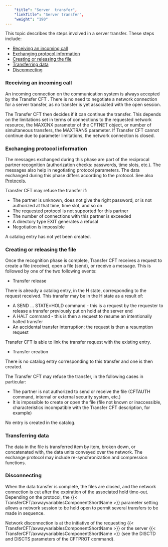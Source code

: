 ```yaml
---
    "title": "Server  transfer",
    "linkTitle": "Server transfer",
    "weight": "190"
---
```

This topic describes the steps involved in a server transfer. These
steps include:

- [Receiving
    an incoming call](#Receiving_an_incoming_call)
- [Exchanging
    protocol information](#Exchanging_protocol_information)
- [Creating
    or releasing the file](#Creating_or_releasing_the_file)
- [Transferring
    data](#Transferring_data)
- [Disconnecting](#Disconnecting)

<span id="Receiving_an_incoming_call"></span>

### Receiving an incoming call

An incoming connection on the communication system is always accepted
by the Transfer CFT . There is no need to negotiate a network connection
for a server transfer, as no transfer is yet associated with the open
session.

The Transfer CFT then decides if it can continue the transfer. This depends
on the limitations set in terms of connections to the requested network
resource, the MAXCNX parameter of the CFTNET object, or number of simultaneous
transfers, the MAXTRANS parameter. If Transfer CFT cannot continue due
to parameter limitations, the network connection is closed.

<span id="Exchanging_protocol_information"></span>

### Exchanging protocol information

The messages exchanged during this phase are part of the reciprocal
partner recognition (authorization checks: passwords, time slots, etc.).
The messages also help in negotiating protocol parameters. The data exchanged
during this phase differs according to the protocol. See also [Protocols.](../../../protocols_start_here)

Transfer CFT may refuse the transfer if:

- The partner is
    unknown, does not give the right password, or is not authorized at that
    time, time slot, and so on
- The requested protocol
    is not supported for this partner
- The number of connections
    with this partner is exceeded
- A directory type
    EXIT generates a refusal
- Negotiation is
    impossible

A catalog entry has not yet been created.

<span id="Creating_or_releasing_the_file"></span>

### Creating or releasing the file

Once the recognition phase is complete, Transfer CFT receives a request
to create a file (receive), open a file (send), or receive a message.
This is followed by one of the two following events:

- Transfer release

There is already a catalog entry, in the H state,
corresponding to the request received. This transfer may be in the H state
as a result of:

- A SEND ...
    STATE=HOLD command - this is a request by the requester to release a transfer
    previously put on hold at the server end
- A HALT command - this is then a request to resume an intentionally halted transfer
- An accidental
    transfer interruption; the request is then a resumption request

Transfer CFT is able to link the transfer request
with the existing entry.

- Transfer creation

There is no catalog entry corresponding to this transfer
and one is then created.

The Transfer CFT may refuse the transfer,
in the following cases in particular:

- The partner
    is not authorized to send or receive the file (CFTAUTH command, internal
    or external security system, etc.)
- It is impossible
    to create or open the file (file not known or inaccessible, characteristics
    incompatible with the Transfer CFT description, for example)

No entry is created in the catalog.

<span id="Transferring_data"></span>

### Transferring data

The data in the file is transferred item by item, broken down, or concatenated
with, the data units conveyed over the network. The exchange protocol
may include re-synchronization and compression functions.

<span id="Disconnecting"></span>

### Disconnecting

When the data transfer is complete, the files are closed, and the network
connection is cut after the expiration of the associated hold time-out.
Depending on the protocol, the {{< TransferCFT/axwayvariablesComponentShortName  >}} parameter setting allows a network
session to be held open to permit several transfers to be made in sequence.

Network disconnection is at the initiative of the requesting {{< TransferCFT/axwayvariablesComponentShortName  >}}
or the server {{< TransferCFT/axwayvariablesComponentShortName  >}} (see the DISCTD and DISCTS parameters of the CFTPROT
command).
